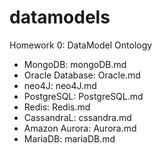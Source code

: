 # datamodels
Homework 0: DataModel Ontology

* MongoDB: mongoDB.md
* Oracle Database: Oracle.md
* neo4J: neo4J.md
* PostgreSQL:  PostgreSQL.md
* Redis: Redis.md
* CassandraL: cssandra.md
* Amazon Aurora: Aurora.md
* MariaDB: mariaDB.md
